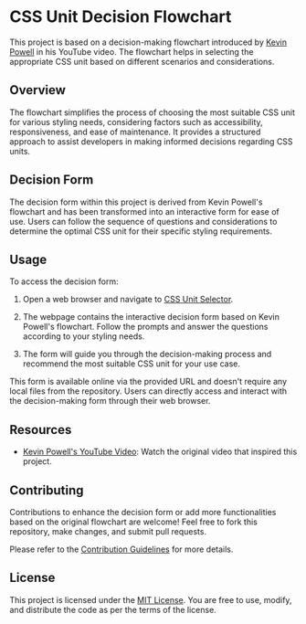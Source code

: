 # CSS Unit Decision Flowchart

This project is based on a decision-making flowchart introduced by [Kevin Powell](https://www.youtube.com/watch?v=Utc_uhvTluk) in his YouTube video. The flowchart helps in selecting the appropriate CSS unit based on different scenarios and considerations.

## Overview

The flowchart simplifies the process of choosing the most suitable CSS unit for various styling needs, considering factors such as accessibility, responsiveness, and ease of maintenance. It provides a structured approach to assist developers in making informed decisions regarding CSS units.

## Decision Form

The decision form within this project is derived from Kevin Powell's flowchart and has been transformed into an interactive form for ease of use. Users can follow the sequence of questions and considerations to determine the optimal CSS unit for their specific styling requirements.

## Usage

To access the decision form:

1. Open a web browser and navigate to [CSS Unit Selector](https://t-ambo.github.io/Css-unit-selector/).
   
2. The webpage contains the interactive decision form based on Kevin Powell's flowchart. Follow the prompts and answer the questions according to your styling needs.

3. The form will guide you through the decision-making process and recommend the most suitable CSS unit for your use case.

This form is available online via the provided URL and doesn't require any local files from the repository. Users can directly access and interact with the decision-making form through their web browser.

## Resources

- [Kevin Powell's YouTube Video](https://www.youtube.com/watch?v=Utc_uhvTluk): Watch the original video that inspired this project.

## Contributing

Contributions to enhance the decision form or add more functionalities based on the original flowchart are welcome! Feel free to fork this repository, make changes, and submit pull requests.

Please refer to the [Contribution Guidelines](CONTRIBUTING.md) for more details.

## License

This project is licensed under the [MIT License](LICENSE). You are free to use, modify, and distribute the code as per the terms of the license.

